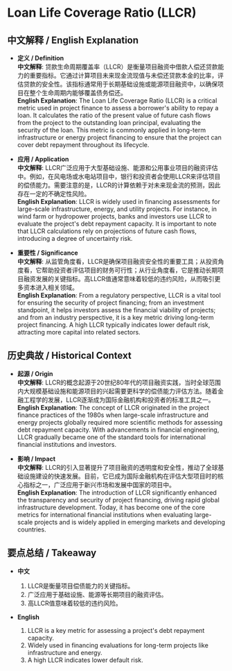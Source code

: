 # Loan Life Coverage Ratio (LLCR)

## 中文解释 / English Explanation

* **定义 / Definition**  
  **中文解释**: 贷款生命周期覆盖率（LLCR）是衡量项目融资中借款人偿还贷款能力的重要指标。它通过计算项目未来现金流现值与未偿还贷款本金的比率，评估贷款的安全性。该指标通常用于长期基础设施或能源项目融资中，以确保项目在整个生命周期内能够覆盖债务偿还。  
  **English Explanation**: The Loan Life Coverage Ratio (LLCR) is a critical metric used in project finance to assess a borrower's ability to repay a loan. It calculates the ratio of the present value of future cash flows from the project to the outstanding loan principal, evaluating the security of the loan. This metric is commonly applied in long-term infrastructure or energy project financing to ensure that the project can cover debt repayment throughout its lifecycle.

* **应用 / Application**  
  **中文解释**: LLCR广泛应用于大型基础设施、能源和公用事业项目的融资评估中。例如，在风电场或水电站项目中，银行和投资者会使用LLCR来评估项目的偿债能力。需要注意的是，LLCR的计算依赖于对未来现金流的预测，因此存在一定的不确定性风险。  
  **English Explanation**: LLCR is widely used in financing assessments for large-scale infrastructure, energy, and utility projects. For instance, in wind farm or hydropower projects, banks and investors use LLCR to evaluate the project's debt repayment capacity. It is important to note that LLCR calculations rely on projections of future cash flows, introducing a degree of uncertainty risk.

* **重要性 / Significance**  
  **中文解释**: 从监管角度看，LLCR是确保项目融资安全性的重要工具；从投资角度看，它帮助投资者评估项目的财务可行性；从行业角度看，它是推动长期项目融资发展的关键指标。高LLCR值通常意味着较低的违约风险，从而吸引更多资本进入相关领域。  
  **English Explanation**: From a regulatory perspective, LLCR is a vital tool for ensuring the security of project financing; from an investment standpoint, it helps investors assess the financial viability of projects; and from an industry perspective, it is a key metric driving long-term project financing. A high LLCR typically indicates lower default risk, attracting more capital into related sectors.

## 历史典故 / Historical Context

* **起源 / Origin**  
  **中文解释**: LLCR的概念起源于20世纪80年代的项目融资实践，当时全球范围内大规模基础设施和能源项目的兴起需要更科学的偿债能力评估方法。随着金融工程学的发展，LLCR逐渐成为国际金融机构和投资者的标准工具之一。  
  **English Explanation**: The concept of LLCR originated in the project finance practices of the 1980s when large-scale infrastructure and energy projects globally required more scientific methods for assessing debt repayment capacity. With advancements in financial engineering, LLCR gradually became one of the standard tools for international financial institutions and investors.

* **影响 / Impact**  
  **中文解释**: LLCR的引入显著提升了项目融资的透明度和安全性，推动了全球基础设施建设的快速发展。目前，它已成为国际金融机构在评估大型项目时的核心指标之一，广泛应用于新兴市场和发展中国家的项目中。  
  **English Explanation**: The introduction of LLCR significantly enhanced the transparency and security of project financing, driving rapid global infrastructure development. Today, it has become one of the core metrics for international financial institutions when evaluating large-scale projects and is widely applied in emerging markets and developing countries.

## 要点总结 / Takeaway

* **中文**  
  1. LLCR是衡量项目偿债能力的关键指标。
  2. 广泛应用于基础设施、能源等长期项目的融资评估。
  3. 高LLCR值意味着较低的违约风险。

* **English**  
  1. LLCR is a key metric for assessing a project's debt repayment capacity.
  2. Widely used in financing evaluations for long-term projects like infrastructure and energy.
  3. A high LLCR indicates lower default risk.